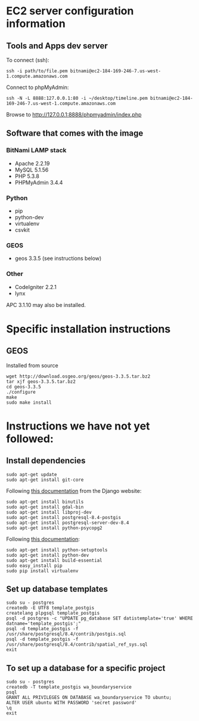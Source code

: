 # EC2 server configuration information

## Tools and Apps dev server

To connect (ssh):

```
ssh -i path/to/file.pem bitnami@ec2-184-169-246-7.us-west-1.compute.amazonaws.com
```

Connect to phpMyAdmin:
```
ssh -N -L 8888:127.0.0.1:80 -i ~/desktop/timeline.pem bitnami@ec2-184-169-246-7.us-west-1.compute.amazonaws.com
```
Browse to http://127.0.0.1:8888/phpmyadmin/index.php



## Software that comes with the image

### BitNami LAMP stack

- Apache 2.2.19
- MySQL 5.1.56
- PHP 5.3.8
- PHPMyAdmin 3.4.4

### Python

- pip
- python-dev
- virtualenv
- csvkit

### GEOS

- geos 3.3.5 (see instructions below)

### Other

- CodeIgniter 2.2.1
- lynx

APC 3.1.10 may also be installed.


# Specific installation instructions

## GEOS
Installed from source

```
wget http://download.osgeo.org/geos/geos-3.3.5.tar.bz2
tar xjf geos-3.3.5.tar.bz2
cd geos-3.3.5
./configure
make
sudo make install
```

# Instructions we have not yet followed:
## Install dependencies

```
sudo apt-get update
sudo apt-get install git-core
```

Following [this documentation](https://docs.djangoproject.com/en/dev/ref/contrib/gis/install/#ubuntudebian) from the Django website:

```
sudo apt-get install binutils
sudo apt-get install gdal-bin
sudo apt-get install libproj-dev
sudo apt-get install postgresql-8.4-postgis
sudo apt-get install postgresql-server-dev-8.4
sudo apt-get install python-psycopg2
```

Following [this documentation](http://www.saltycrane.com/blog/2010/02/how-install-pip-ubuntu/):

```
sudo apt-get install python-setuptools
sudo apt-get install python-dev
sudo apt-get install build-essential
sudo easy_install pip
sudo pip install virtualenv
```

## Set up database templates

```
sudo su - postgres
createdb -E UTF8 template_postgis
createlang plpgsql template_postgis
psql -d postgres -c "UPDATE pg_database SET datistemplate='true' WHERE datname='template_postgis';"
psql -d template_postgis -f /usr/share/postgresql/8.4/contrib/postgis.sql
psql -d template_postgis -f /usr/share/postgresql/8.4/contrib/spatial_ref_sys.sql
exit
```

## To set up a database for a specific project

```
sudo su - postgres
createdb -T template_postgis wa_boundaryservice
psql
GRANT ALL PRIVILEGES ON DATABASE wa_boundaryservice TO ubuntu;
ALTER USER ubuntu WITH PASSWORD 'secret password'
\q
exit
```

